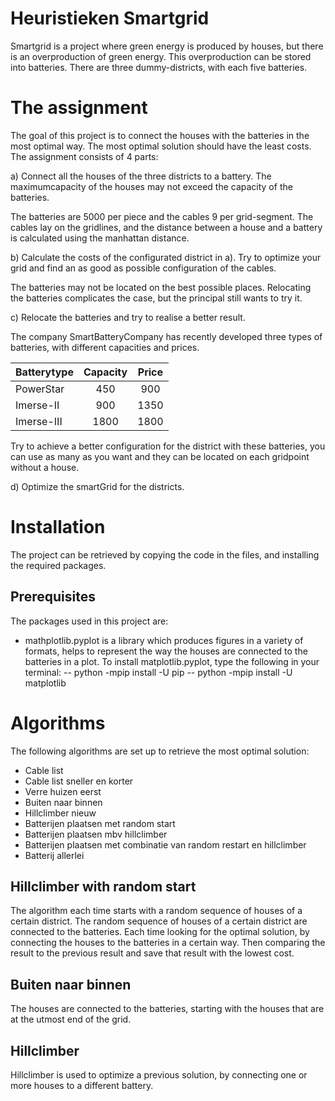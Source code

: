 # Heuristieken Smartgrid

Smartgrid is a project where green energy is produced by houses, but there is an overproduction of green energy. This overproduction can be stored into batteries. There are three dummy-districts, with each five batteries. 

# The assignment
The goal of this project is to connect the houses with the batteries in the most optimal way. The most optimal solution should have the least costs. The assignment consists of 4 parts:

a) Connect all the houses of the three districts to a battery. The maximumcapacity of the houses may not exceed the capacity of the batteries.

The batteries are 5000 per piece and the cables 9 per grid-segment. The cables lay on the gridlines, and the distance between a house and a battery is calculated using the manhattan distance.

b) Calculate the costs of the configurated district in a). Try to optimize your grid and find an as good as possible configuration of the cables.

The batteries may not be located on the best possible places. Relocating the batteries complicates the case, but the principal still wants to try it.

c) Relocate the batteries and try to realise a better result. 

The company SmartBatteryCompany has recently developed three types of batteries, with different capacities and prices.

| Batterytype  | Capacity 	| Price |
| -----------  | :--------: | :---: |
| PowerStar 	 |    450 	  |  900  |
| Imerse-II 	 |    900 	  | 1350  |
| Imerse-III 	 |   1800 	  | 1800  |

Try to achieve a better configuration for the district with these batteries, you can use as many as you want and they can be located on each gridpoint without a house.

d) Optimize the smartGrid for the districts.

# Installation
The project can be retrieved by copying the code in the files, and installing the required packages.

## Prerequisites
The packages used in this project are:
- mathplotlib.pyplot is a library which produces figures in a variety of formats, helps to represent the way the houses are                             connected to the batteries in a plot. To install matplotlib.pyplot, type the following in your terminal:
-- python -mpip install -U pip
-- python -mpip install -U matplotlib

# Algorithms
The following algorithms are set up to retrieve the most optimal solution:
- Cable list
- Cable list sneller en korter
- Verre huizen eerst
- Buiten naar binnen
- Hillclimber nieuw
- Batterijen plaatsen met random start
- Batterijen plaatsen mbv hillclimber
- Batterijen plaatsen met combinatie van random restart en hillclimber
- Batterij allerlei

## Hillclimber with random start
The algorithm each time starts with a random sequence of houses of a certain district. The random sequence of houses of a certain district are connected to the batteries. Each time looking for the optimal solution, by connecting the houses to the batteries in a certain way. Then comparing the result to the previous result and save that result with the lowest cost.

## Buiten naar binnen
The houses are connected to the batteries, starting with the houses that are at the utmost end of the grid.

## Hillclimber
Hillclimber is used to optimize a previous solution, by connecting one or more houses to a different battery.










